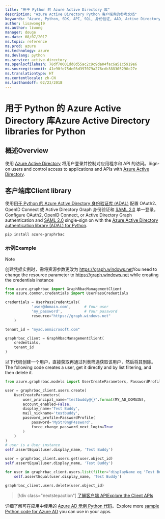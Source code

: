 ```yaml
---
title: "用于 Python 的 Azure Active Directory 库"
description: "Azure Active Directory Python 客户端库的参考文档"
keywords: "Azure, Python, SDK, API, SQL, 身份验证, AAD, Active Directory , Graph, OAuth 2.0"
author: lisawong19
ms.author: liwong
manager: douge
ms.date: 08/07/2017
ms.topic: reference
ms.prod: azure
ms.technology: azure
ms.devlang: python
ms.service: active-directory
ms.openlocfilehash: 78df70001dd0d55ac2c9c9da04fac6a51c5919e6
ms.sourcegitcommit: 41e90fe75de03d397079a276cdb388305290e27e
ms.translationtype: HT
ms.contentlocale: zh-CN
ms.lasthandoff: 02/23/2018
---
```

# <a name="azure-active-directory-libraries-for-python"></a><span data-ttu-id="f0cf6-104">用于 Python 的 Azure Active Directory 库</span><span class="sxs-lookup"><span data-stu-id="f0cf6-104">Azure Active Directory libraries for Python</span></span>

## <a name="overview"></a><span data-ttu-id="f0cf6-105">概述</span><span class="sxs-lookup"><span data-stu-id="f0cf6-105">Overview</span></span>

<span data-ttu-id="f0cf6-106">使用 [Azure Active Directory](/azure/active-directory/active-directory-whatis) 将用户登录并控制对应用程序和 API 的访问。</span><span class="sxs-lookup"><span data-stu-id="f0cf6-106">Sign-on users and control access to applications and APIs with [Azure Active Directory](/azure/active-directory/active-directory-whatis).</span></span>

## <a name="client-library"></a><span data-ttu-id="f0cf6-107">客户端库</span><span class="sxs-lookup"><span data-stu-id="f0cf6-107">Client library</span></span>

<span data-ttu-id="f0cf6-108">使用[用于 Python 的 Azure Active Directory 身份验证库 (ADAL)](https://github.com/AzureAD/azure-activedirectory-library-for-python) 配置 OAuth2、OpenID Connect 或 Active Directory Graph 身份验证和 [SAML 2.0](https://docs.microsoft.com/azure/active-directory/develop/active-directory-saml-protocol-reference) 单一登录。</span><span class="sxs-lookup"><span data-stu-id="f0cf6-108">Configure OAuth2, OpenID Connect, or Active Directory Graph authentication and [SAML 2.0](https://docs.microsoft.com/azure/active-directory/develop/active-directory-saml-protocol-reference) single-sign on with the [Azure Active Directory authentication library (ADAL) for Python](https://github.com/AzureAD/azure-activedirectory-library-for-python).</span></span>

```bash
pip install azure-graphrbac
```

### <a name="example"></a><span data-ttu-id="f0cf6-109">示例</span><span class="sxs-lookup"><span data-stu-id="f0cf6-109">Example</span></span>
> [!NOTE]
> <span data-ttu-id="f0cf6-110">创建凭据实例时，需将资源参数更改为 https://graph.windows.net</span><span class="sxs-lookup"><span data-stu-id="f0cf6-110">You need to change the resource parameter to https://graph.windows.net while creating the credentials instance</span></span>

```python
from azure.graphrbac import GraphRbacManagementClient
from azure.common.credentials import UserPassCredentials

credentials = UserPassCredentials(
            'user@domain.com',      # Your user
            'my_password',          # Your password
            resource="https://graph.windows.net"
    )

tenant_id = "myad.onmicrosoft.com"

graphrbac_client = GraphRbacManagementClient(
    credentials,
    tenant_id
)
```
<span data-ttu-id="f0cf6-111">以下代码创建一个用户，直接获取再通过列表筛选获取该用户，然后将其删除。</span><span class="sxs-lookup"><span data-stu-id="f0cf6-111">The following code creates a user, get it directly and by list filtering, and then delete it.</span></span>
```python
from azure.graphrbac.models import UserCreateParameters, PasswordProfile

user = graphrbac_client.users.create(
    UserCreateParameters(
        user_principal_name="testbuddy@{}".format(MY_AD_DOMAIN),
        account_enabled=False,
        display_name='Test Buddy',
        mail_nickname='testbuddy',
        password_profile=PasswordProfile(
            password='MyStr0ngP4ssword',
            force_change_password_next_login=True
        )
    )
)
# user is a User instance
self.assertEqual(user.display_name, 'Test Buddy')

user = graphrbac_client.users.get(user.object_id)
self.assertEqual(user.display_name, 'Test Buddy')

for user in graphrbac_client.users.list(filter="displayName eq 'Test Buddy'"):
    self.assertEqual(user.display_name, 'Test Buddy')

graphrbac_client.users.delete(user.object_id)
```

> [!div class="nextstepaction"]
> [<span data-ttu-id="f0cf6-112">了解客户端 API</span><span class="sxs-lookup"><span data-stu-id="f0cf6-112">Explore the Client APIs</span></span>](/python/api/overview/azure/activedirectory/client)

<span data-ttu-id="f0cf6-113">详细了解可在应用中使用的 [Azure AD 示例 Python 代码](https://azure.microsoft.com/en-us/resources/samples/?term=active+directory&platform=python)。</span><span class="sxs-lookup"><span data-stu-id="f0cf6-113">Explore more [sample Python code for Azure AD](https://azure.microsoft.com/en-us/resources/samples/?term=active+directory&platform=python) you can use in your apps.</span></span>